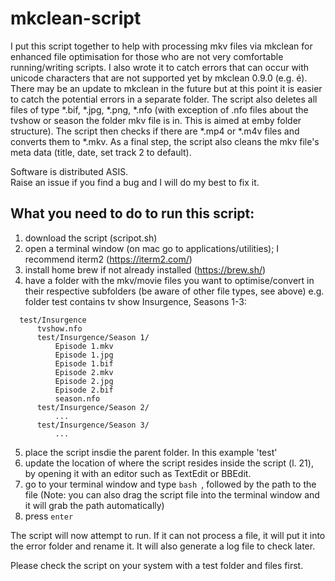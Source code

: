 # mkclean-script


I put this script together to help with processing mkv files via mkclean for enhanced file optimisation for those who are not very comfortable running/writing scripts. I also wrote it to catch errors that can occur with unicode characters that are not supported yet by mkclean 0.9.0 (e.g. é). There may be an update to mkclean in the future but at this point it is easier to catch the potential errors in a separate folder. The script also deletes all files of type *.bif, *.jpg, *.png, *.nfo (with exception of .nfo files about the tvshow or season the folder mkv file is in. This is aimed at emby folder structure). The script then checks if there are *.mp4 or *.m4v files and converts them to *.mkv. As a final step, the script also cleans the mkv file's meta data (title, date, set track 2 to default).

Software is distributed ASIS.                                                         
Raise an issue if you find a bug and I will do my best to fix it.                     

## What you need to do to run this script:

1. download the script (scripot.sh)
2. open a terminal window (on mac go to applications/utilities); I recommend iterm2 (https://iterm2.com/)
3. install home brew if not already installed (https://brew.sh/)
4. have a folder with the mkv/movie files you want to optimise/convert in their respective subfolders (be aware of other file types, see above)
  e.g. folder test contains tv show Insurgence, Seasons 1-3:
  ```
    test/Insurgence
        tvshow.nfo
        test/Insurgence/Season 1/
            Episode 1.mkv
            Episode 1.jpg
            Episode 1.bif
            Episode 2.mkv
            Episode 2.jpg
            Episode 2.bif
            season.nfo
        test/Insurgence/Season 2/
            ...
        test/Insurgence/Season 3/
            ...
```

5. place the script insdie the parent folder. In this example 'test'
6. update the location of where the script resides inside the script (l. 21), by opening it with an editor such as TextEdit or BBEdit.
7. go to your terminal window and type
```bash ```, followed by the path to the file (Note: you can also drag the script file into the terminal window and it will grab the path automatically)
8. press ```enter```

The script will now attempt to run. If it can not process a file, it will put it into the error folder and rename it. It will also generate a log file to check later.

Please check the script on your system with a test folder and files first.
